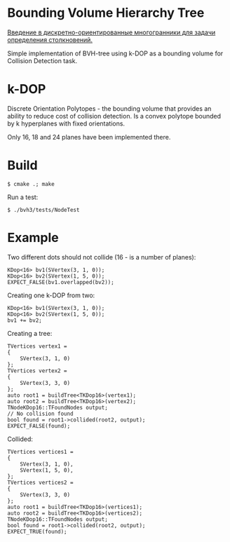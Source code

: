 # Bounding Volume Hierarchy Tree

[Введение в дискретно-ориентированные многогранники для задачи определения столкновений.](http://habrahabr.ru/post/257339/)

Simple implementation of BVH-tree using k-DOP as a bounding volume for Collision Detection task.

# k-DOP

Discrete Orientation Polytopes - the bounding volume that provides an ability to reduce cost of collision detection.
Is a convex polytope bounded by k hyperplanes with fixed orientations.

Only 16, 18 and 24 planes have been implemented there.

# Build

    $ cmake .; make

Run a test:

    $ ./bvh3/tests/NodeTest
  
# Example

Two different dots should not collide (16 - is a number of planes):

    KDop<16> bv1(SVertex(3, 1, 0));
    KDop<16> bv2(SVertex(1, 5, 0));
    EXPECT_FALSE(bv1.overlapped(bv2));

Creating one k-DOP from two:

    KDop<16> bv1(SVertex(3, 1, 0));
    KDop<16> bv2(SVertex(1, 5, 0));
    bv1 += bv2;
    
Creating a tree:

    TVertices vertex1 =
    {
        SVertex(3, 1, 0)
    };
    TVertices vertex2 =
    {
        SVertex(3, 3, 0)
    };
    auto root1 = buildTree<TKDop16>(vertex1);
    auto root2 = buildTree<TKDop16>(vertex2);
    TNodeKDop16::TFoundNodes output;
    // No collision found
    bool found = root1->collided(root2, output);
    EXPECT_FALSE(found);

Collided:

    TVertices vertices1 =
    {
        SVertex(3, 1, 0),
        SVertex(1, 5, 0),
    };
    TVertices vertices2 =
    {
        SVertex(3, 3, 0)
    };
    auto root1 = buildTree<TKDop16>(vertices1);
    auto root2 = buildTree<TKDop16>(vertices2);
    TNodeKDop16::TFoundNodes output;
    bool found = root1->collided(root2, output);
    EXPECT_TRUE(found);
